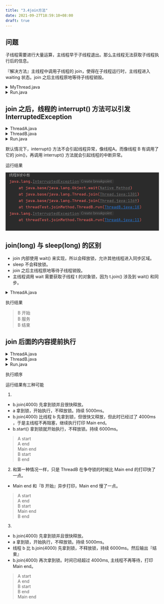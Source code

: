 ```yaml
---
title: "3.4join方法"
date: 2021-09-27T18:59:10+08:00
draft: true
---
```


## 问题
子线程需要进行大量运算，主线程早于子线程退出。那么主线程无法获取子线程执行后的信息。

『解决方法』主线程中调用子线程的 join，使得在子线程运行时，主线程进入 waiting 状态。join 之后主线程原地等待子线程销毁。

<details>
<summary>MyThread.java</summary>

```java
public class MyThread extends Thread{
    @Override
    public void run(){
        try{
            long time = (long) (Math.random() * 10000);
            System.out.println("time:" + time);
            Thread.sleep(time);
        }catch(Exception e){

        }
    }
}
```

</details>

<details>
<summary>Run.java</summary>

```java
public class Run {
    public static void main(String[] args) {
        Thread t = new MyThread();
        t.start();

        try {
            t.join();//使得主线程被无限期阻塞，等待子线程销毁
        } catch (Exception e){

        }
        System.out.println("can");
        System.out.println("you");
    }
}

```

</details>

## join 之后，线程的 interrupt() 方法可以引发 InterruptedException
<details>
<summary>ThreadA.java</summary>

```java
public class ThreadA extends Thread{
    @Override
    public void run(){
        try {
            for(int i = 0; ; i++){
                String str = new String("fine");
                if (isInterrupted()){
                    throw new InterruptedException();
                }
            }
        }catch (InterruptedException e){
            e.printStackTrace();
        }

    }
}
```

</details>

<details>
<summary>ThreadB.java</summary>

```java
public class ThreadB extends Thread{
    ThreadA a;
    @Override
    public void run(){
        try{
            a = new ThreadA();
            a.start();
            a.join();
            System.out.println("线程B继续执行");
        }catch (InterruptedException e){
            System.out.println("线程B被中断");
            e.printStackTrace();
            a.interrupt();
        }
    }
}
```

</details>

<details>
<summary>Run.java</summary>

```java
public class Run {
    public static void main(String[] args) {
        ThreadB b = new ThreadB();
        b.start();
        b.interrupt();
    }
}
```

</details>

默认情况下，interrupt() 方法不会引起线程异常，像线程A。而像线程 B 有调用了它的 join()，再调用 interrupt() 方法就会引起线程的中断异常。

运行结果

![](/多线程/3.线程通信/线程中断.png)




## join(long) 与 sleep(long) 的区别
- join 内部使用 wait() 来实现，所以会释放锁，允许其他线程进入同步区域。
- sleep 不会释放锁。
- join 之后主线程原地等待子线程销毁。
- 主线程调用 wait 需要获取子线程 t 的对象锁，因为 t.join() 涉及到 wait() 和同步。


<details>
<summary>ThreadA.java</summary>

```java
public class ThreadA extends Thread{
    ThreadB b;
    public ThreadA(ThreadB b){
        this.b = b;
    }
    @Override
    public void run(){
        try {
           synchronized (b){
               b.start();
               b.join(6000);//释放了当前线程对 b 的锁
               while(true){
               }
           }
        }catch (Exception e){
            e.printStackTrace();
        }

    }
}
```
</details>

执行结果
>B 开始<br>
>B 服务<br>
>B 结束<br>

## join 后面的内容提前执行
<details>
<summary>ThreadA.java</summary>

```java
public class ThreadA extends Thread{
    ThreadB b;
    public ThreadA(ThreadB b){
        this.b = b;
    }
    @Override
    public void run(){
        try {
           synchronized (b){
               System.out.println("A start");
               Thread.sleep(5000);//不释放锁，主线程无法访问 b
               //b.wait();//会释放锁
               System.out.println("A end");
           }
        }catch (Exception e){
            e.printStackTrace();
        }
    }
}
```
</details>

<details>
<summary>ThreadB.java</summary>

```java
public class ThreadB extends Thread{

    @Override
    synchronized public void run(){
        try{
            System.out.println("B start");
            Thread.sleep(6000);
            System.out.println("B end");
        }catch (InterruptedException e){
            e.printStackTrace();
        }
    }
}
```

</details>

<details>
<summary>Run.java</summary>

```java
public class Run {
    public static void main(String[] args) {
        ThreadB b = new ThreadB();
        ThreadA a = new ThreadA(b);

        try{
            a.start();//一旦线程 a 进入 run，会占有 b 锁并且不释放。
            b.start();
            b.join(4000);//这一行比前面两个 start 都要早执行，主线程阻塞等待 b 线程 4000ms。
            System.out.println("Main end");
        }catch (InterruptedException e){

        }
    }
}
```
</details>

执行顺序


运行结果有三种可能

1. 
  - b.join(4000) 先拿到锁并且很快释放。
  - a 拿到锁，开始执行，不释放锁。持续 5000ms。
  - b.join(4000) 比线程 b 先拿到锁，但很快又释放，但此时已经过了 4000ms ，于是主线程不再阻塞，继续执行打印 Main end。
  - b.start() 拿到锁就开始执行，不释放锁。持续 6000ms。
  >A start<br>A end<br>Main end<br>B start<br>B end

2. 和第一种情况一样，只是 ThreadB 在争夺锁的时候比 Main end 的打印快了一点。 
  - Main end 和『B 开始』异步打印，Main end 慢了一点。
  >A start<br>A end<br>B start<br>Main end<br>B end
3. 
  - b.join(4000) 先拿到锁并且很快释放。
  - a 拿到锁，开始执行，不释放锁。持续 5000ms。
  - 线程 b 比 b.join(4000) 先拿到锁，不释放锁，持续 6000ms。然后输出『结束』
  - b.join(4000) 再次拿到锁。时间已经超过 4000ms, 主线程不再等待，打印 Main end。
  >A start<br>A end<br>B start<br>B end<br>Main end